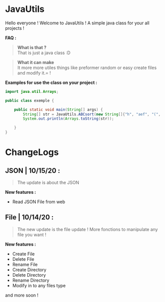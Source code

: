 # JavaUtils

Hello everyone ! Welcome to JavaUtils ! A simple java class for your all projects !

**FAQ :**

> **What is that ?** <br/>
That is just a java class :D

> **What it can make** <br/>
It more more utiles things like preformer random or easy create files and modify it.= !

**Examples for use the class on your project :**

```Java
import java.util.Arrays;

public class exemple {

    public static void main(String[] args) {
        String[] str = JavaUtils.ABCsort(new String[]{"h", "aef", "(", "cfezrg"});
        System.out.println(Arrays.toString(str));

    }
}
```

# ChangeLogs

## JSON | 10/15/20 :

> The update is about the JSON

**New features :**

- Read JSON File from web

## File | 10/14/20 :

> The new update is the file update ! More fonctions to manipulate any file you want !

**New features :**

- Create File
- Delete File
- Rename File
- Create Directory
- Delete Directory
- Rename Directory
- Modify in to any files type

and more soon !
